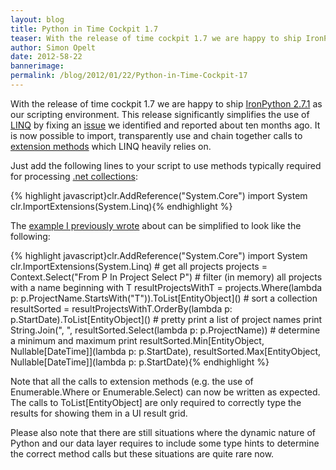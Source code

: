```yaml
---
layout: blog
title: Python in Time Cockpit 1.7
teaser: With the release of time cockpit 1.7 we are happy to ship IronPython 2.7.1 as our scripting environment. This release significantly simplifies the use of LINQ by fixing an issue we identified and reported about ten months ago. It is now possible to import, transparently use and chain together calls to extension methods which LINQ heavily relies on.
author: Simon Opelt
date: 2012-58-22
bannerimage: 
permalink: /blog/2012/01/22/Python-in-Time-Cockpit-17
---
```


<p xmlns="http://www.w3.org/1999/xhtml">With the release of time cockpit 1.7 we are happy to ship <a href="http://ironpython.codeplex.com/releases/view/62475" target="_blank">IronPython 2.7.1</a> as our scripting environment. This release significantly simplifies the use of <a href="http://msdn.microsoft.com/en-us/library/bb397926.aspx" target="_blank">LINQ</a> by fixing an <a href="http://ironpython.codeplex.com/workitem/30379" target="_blank">issue</a> we identified and reported about ten months ago. It is now possible to import, transparently use and chain together calls to <a href="http://msdn.microsoft.com/en-us/library/bb383977.aspx" target="_blank">extension methods</a> which LINQ heavily relies on.</p><p xmlns="http://www.w3.org/1999/xhtml">Just add the following lines to your script to use methods typically required for processing <a href="http://msdn.microsoft.com/en-us/library/system.collections.generic.aspx" target="_blank">.net collections</a>:</p>{% highlight javascript}clr.AddReference(&quot;System.Core&quot;)&#xA;import System&#xA;clr.ImportExtensions(System.Linq){% endhighlight %}<p xmlns="http://www.w3.org/1999/xhtml">The <a href="~/blog/2010/03/31/Using-LINQ-in-IronPython-26">example I previously wrote</a> about can be simplified to look like the following:</p>{% highlight javascript}clr.AddReference(&quot;System.Core&quot;)&#xA;import System&#xA;clr.ImportExtensions(System.Linq)&#xA;&#xA;# get all projects&#xA;projects = Context.Select(&quot;From P In Project Select P&quot;)&#xA;&#xA;# filter (in memory) all projects with a name beginning with T&#xA;resultProjectsWithT = projects.Where(lambda p: p.ProjectName.StartsWith(&quot;T&quot;)).ToList[EntityObject]()&#xA;&#xA;# sort a collection&#xA;resultSorted = resultProjectsWithT.OrderBy(lambda p: p.StartDate).ToList[EntityObject]()&#xA;&#xA;# pretty print a list of project names&#xA;print String.Join(&quot;, &quot;, resultSorted.Select(lambda p: p.ProjectName))&#xA;&#xA;# determine a minimum and maximum&#xA;print resultSorted.Min[EntityObject, Nullable[DateTime]](lambda p: p.StartDate), resultSorted.Max[EntityObject, Nullable[DateTime]](lambda p: p.StartDate){% endhighlight %}<p xmlns="http://www.w3.org/1999/xhtml">Note that all the calls to extension methods (e.g. the use of Enumerable.Where or Enumerable.Select) can now be written as expected. The calls to ToList[EntityObject] are only required to correctly type the results for showing them in a UI result grid.</p><p xmlns="http://www.w3.org/1999/xhtml">Please also note that there are still situations where the dynamic nature of Python and our data layer requires to include some type hints to determine the correct method calls but these situations are quite rare now.</p>